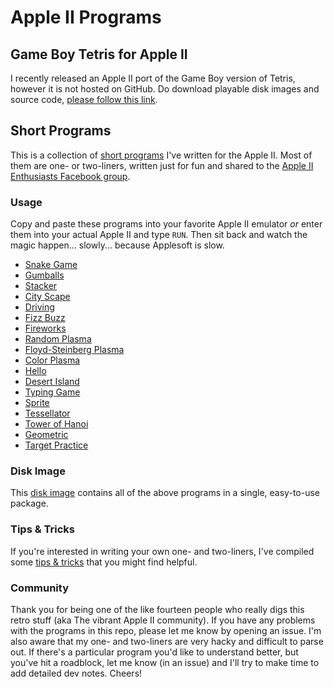 # Apple II Programs

## Game Boy Tetris for Apple II
I recently released an Apple II port of the Game Boy version of Tetris, however it is not hosted on GitHub. Do download playable disk images and source code, [please follow this link](https://www.mediafire.com/file/idnz38jba6kgsof/Game_Boy_Tetris_for_Apple_II_%2528src_incl%2529.zip/file).

## Short Programs
This is a collection of [short programs](short-programs) I've written for the Apple II. Most of them are one- or two-liners, written just for fun and shared to the [Apple II Enthusiasts Facebook group](https://www.facebook.com/groups/5251478676/).

### Usage
Copy and paste these programs into your favorite Apple II emulator _or_ enter them into your actual Apple II and type `RUN`. Then sit back and watch the magic happen... slowly... because Applesoft is slow.

* [Snake Game](short-programs/snake-game.md)
* [Gumballs](short-programs/gumballs.md)
* [Stacker](short-programs/stacker.md)
* [City Scape](short-programs/city-scape.md)
* [Driving](short-programs/driving.md)
* [Fizz Buzz](short-programs/fizzbuzz.md)
* [Fireworks](short-programs/fireworks.md)
* [Random Plasma](short-programs/random-plasma.md)
* [Floyd-Steinberg Plasma](short-programs/floyd-steinberg-plasma.md)
* [Color Plasma](short-programs/color-plasma.md)
* [Hello](short-programs/hello.md)
* [Desert Island](short-programs/desert-island.md)
* [Typing Game](short-programs/typing-game.md)
* [Sprite](short-programs/sprite.md)
* [Tessellator](short-programs/tessellator.md)
* [Tower of Hanoi](short-programs/tower-of-hanoi.md)
* [Geometric](short-programs/geometric.md)
* [Target Practice](short-programs/target-practice.md)

### Disk Image
This [disk image](short-programs/short-programs.dsk) contains all of the above programs in a single, easy-to-use package.

### Tips & Tricks
If you're interested in writing your own one- and two-liners, I've compiled some [tips & tricks](tips-and-tricks.md) that you might find helpful. 

### Community
Thank you for being one of the like fourteen people who really digs this retro stuff (aka The vibrant Apple II community). If you have any problems with the programs in this repo, please let me know by opening an issue. I'm also aware that my one- and two-liners are very hacky and difficult to parse out. If there's a particular program you'd like to understand better, but you've hit a roadblock, let me know (in an issue) and I'll try to make time to add detailed dev notes. Cheers!
